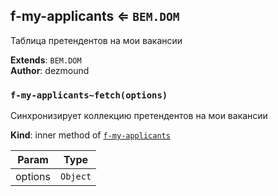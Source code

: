 <a name="module_f-my-applicants"></a>

## f-my-applicants ⇐ <code>BEM.DOM</code>
Таблица претендентов на мои вакансии

**Extends**: <code>BEM.DOM</code>  
**Author**: dezmound  
<a name="module_f-my-applicants..fetch"></a>

### `f-my-applicants~fetch(options)`
Синхронизирует коллекцию претендентов
на мои вакансии

**Kind**: inner method of [<code>f-my-applicants</code>](#module_f-my-applicants)  

| Param | Type |
| --- | --- |
| options | <code>Object</code> | 

